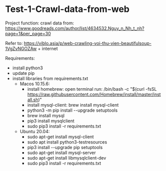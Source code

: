 # Test-1-Crawl-data-from-web

Project function: crawl data from: https://www.goodreads.com/author/list/4634532.Nguy_n_Nh_t_nh?page=1&per_page=30

Refer to: https://viblo.asia/p/web-crawling-voi-thu-vien-beautifulsoup-1VgZvNGOZAw + internet

Requirements:
- install python3
- update pip
- install libraries from requirements.txt
  - Macos 10.15.6: 
    - install homebrew: open terminal run: /bin/bash -c "$(curl -fsSL https://raw.githubusercontent.com/Homebrew/install/master/install.sh)"
    - install mysql-client: brew install mysql-client
    - python3 -m pip install --upgrade setuptools
    - brew install mysql
    - pip3 install mysqlclient
    - sudo pip3 install -r requirements.txt
  - Ubuntu 20.04:
    - sudo apt-get install mysql-client
    - sudo apt install python3-testresources
    - pip3 install --upgrade pip setuptools
    - sudo apt-get install mysql-server
    - sudo apt-get install libmysqlclient-dev
    - sudo pip3 install -r requirements.txt
